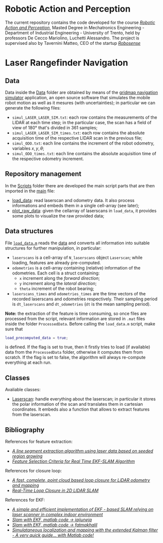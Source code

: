 # Robotic Action and Perception
The current repository contains the code developed for the course [_Robotic Action and Perception_](https://www.miro.ing.unitn.it/category/robotic-perception-and-action/), Masted Degree in Mechatronics Engineering - Department of Industrial Engineering - University of Trento, held by professors De Cecco Mariolino, Luchetti Alessandro. The project is supervised also by Tavernini Matteo, CEO of the startup [_Robosense_](https://www.robosense.it/it/)


# Laser Rangefinder Navigation


## Data
Data inside the [Data](Data/) folder are obtained by means of the [gridmap navigation simulator](https://www.mrpt.org/list-of-mrpt-apps/application_gridmapnavsimul/) application, an open source software that simulates the mobile robot motion as well as it mesures (with uncertainties); in particular we can generate the following files:
- `simul_LASER_LASER_SIM.txt`: each row contains the measurements of the LIDAR at each time step; in the particular case, the scan has a field of view of 180° that's divided in 361 samples;
- `simul_LASER_LASER_SIM_times.txt`: each row contains the absolute acquisition time of the respective LIDAR scan in the previous file;
- `simul_ODO.txt`: each line contains the increment of the robot odometry, variables $x,y,\theta$;
- `simul_ODO_times.txt`: each line contains the absolute acquisition time of the respective odometry increment.

## Repository management
In the [Scripts](Scripts/) folder there are developed the main script parts that are then imported in the [main](main.m) file:
- [load_data](Scripts/load_data.m): read laserscan and odometry data. It also process informations and embeds them in a single cell-array (see later);
- [plot_raw_data](Scripts/plot_raw_data.m): given the cellarray of laserscans in `load_data`, it provides some plots to visualize the raw provided data;


## Data structures
File [`load_data.m`](load_data.m) reads the [data](Data/) and converts all information into suitable structures for further manipulation, in particular:

- `laserscans` is a cell-array of `N_laserscans` object `Laserscan`; while loading, features are already pre-computed.
- `odometries` is a cell-array containing (relative) information of the odometries. Each cell is a struct containing:
    - `x` increment along the _forward direction_;
    - `y` increment along the _lateral direction_;
    - `theta` increment of the robot bearing;
- `laserscans_times` and `odometries_times` are the time vectors of the recorded laserscans and odometries respectively. Their sampling period is `dt_laserscans` and `dt_odometries` (`dt` is the mean sampling period).

**Note:** the extraction of the feature is time consuming, so once files are processed from the script, relevant information are stored in `.mat` files inside the folder `ProcessedData`. Before calling the `load_data.m` script, make sure that 
```matlab
load_precomputed_data = true;
```
is defined. If the flag is set to true, then it firstly tries to load (if available) data from the `ProcessedData` folder, otherwise it computes them from scratch. If the flag is set to false, the algorithm will always re-compute everything at each run.

## Classes
Avaliable classes:

- [Laserscan](Classes/Laserscan.m): handle everything about the laserscan; in particular it stores the polar information of the scan and translates them in cartesian coordinates. It embeds also a function that allows to extract features from the laserscan.

## Bibliography
References for feature extraction:
- [_A line segment extraction algorithm using laser data based on seeded region growing_](https://journals.sagepub.com/doi/pdf/10.1177/1729881418755245)
- [_Feature Selection Criteria for Real Time EKF-SLAM Algorithm_](https://journals.sagepub.com/doi/full/10.5772/7237#alg3-7237)

References for closure loop:
- [_A fast, complete, point cloud based loop closure for LiDAR odometry and mapping_](https://arxiv.org/pdf/1909.11811.pdf)
- [_Real-Time Loop Closure in 2D LIDAR SLAM_](https://static.googleusercontent.com/media/research.google.com/en//pubs/archive/45466.pdf)

References for EKF:
- [_A simple and efficient implementation of EKF - based SLAM relying on laser scanner in complex indoor environment_](https://www.infona.pl/resource/bwmeta1.element.baztech-5cbd9e8d-e5b6-4200-8f35-186220453ec8/content/partContents/0331eb36-015d-38a5-a06b-9f1870722f01)
- [_Slam with EKF, matlab code -> jaijuneja_](https://github.com/jaijuneja/ekf-slam-matlab)
- [_Slam with EKF, matlab code -> fatmakhalil_](https://github.com/fatmakhalil/EKF-SLAM-from-LiDAR-input-data)
- [_Simulataneous localization and mapping with the extended Kalman filter - A very quick guide... with Matlab code!_](https://www.iri.upc.edu/people/jsola/JoanSola/objectes/curs_SLAM/SLAM2D/SLAM%20course.pdf)